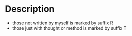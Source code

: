 # Description

- those not written by myself is marked by suffix R
- those just with thought or method is marked by suffix T